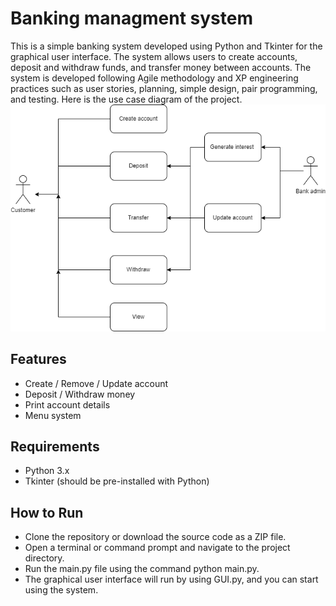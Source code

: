 # Banking managment system
This is a simple banking system developed using Python and Tkinter for the graphical user interface. The system allows users to create accounts, deposit and withdraw funds, and transfer money between accounts. The system is developed following Agile methodology and XP engineering practices such as user stories, planning, simple design, pair programming, and testing.
Here is the use case diagram of the project.
![pipline](usecase_digram.png)
## Features
- Create / Remove / Update account
- Deposit / Withdraw money
- Print account details
- Menu system


## Requirements
- Python 3.x
- Tkinter (should be pre-installed with Python)

## How to Run
- Clone the repository or download the source code as a ZIP file.
- Open a terminal or command prompt and navigate to the project directory.
- Run the main.py file using the command python main.py.
- The graphical user interface will run by using GUI.py, and you can start using the system.

